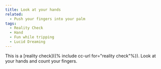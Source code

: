 ```yaml
---
title: Look at your hands
related:
  - Push your fingers into your palm
tags:
  - Reality Check
  - Hand
  - Fun while tripping
  - Lucid Dreaming
---
```

This is a [reality check]({% include cc-url for="reality check"%}). Look at your hands and count your fingers.